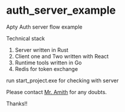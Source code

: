 # auth_server_example
Apty Auth server flow example

Technical stack

1. Server written in Rust
2. Client one and Two written with React
3. Runtime tools written in Go
4. Redis for token exchange

run start_project.exe for checking with server

Please contact [Mr. Amith](https://github.com/amith-apty) for any doubts.

Thanks!!
